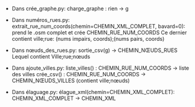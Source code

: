 - Dans crée_graphe.py:
       charge_graphe : rien -> g


- Dans numéros_rues.py:
       extrait_rue_num_coords(chemin=CHEMIN_XML_COMPLET, bavard=0): prend le .osm complet et crée CHEMIN_RUE_NUM_COORDS
       	   Ce dernier contient   ville;rue: (nums impairs, coords);(nums pairs, coords)


- Dans nœuds_des_rues.py:
       sortie_csv(g) -> CHEMIN_NŒUDS_RUES
           Lequel contient Ville;rue;nœuds


- Dans ajoute_villes.py:
       liste_villes() : CHEMIN_RUE_NUM_COORDS -> liste des villes
       crée_csv() : CHEMIN_RUE_NUM_COORDS -> CHEMIN_NŒUDS_VILLES   (contient ville;nœuds)


- Dans élaguage.py:
       élague_xml(chemin=CHEMIN_XML_COMPLET):   CHEMIN_XML_COMPLET -> CHEMIN_XML